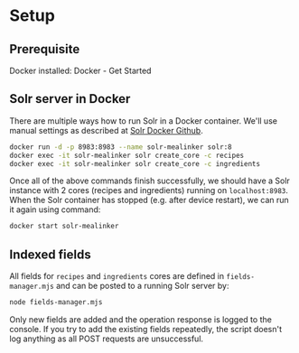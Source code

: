 # Setup

## Prerequisite

Docker installed: Docker - Get Started

## Solr server in Docker

There are multiple ways how to run Solr in a Docker container. We'll use manual settings as described at [Solr Docker Github](https://github.com/docker-solr/docker-solr#getting-started-with-the-docker-image).

```bash
docker run -d -p 8983:8983 --name solr-mealinker solr:8 
docker exec -it solr-mealinker solr create_core -c recipes
docker exec -it solr-mealinker solr create_core -c ingredients
```

Once all of the above commands finish successfully, we should have a Solr instance with 2 cores (recipes and ingredients) running on `localhost:8983`. When the Solr container has stopped (e.g. after device restart), we can run it again using command:

```bash
docker start solr-mealinker
```

## Indexed fields

All fields for `recipes` and `ingredients` cores are defined in `fields-manager.mjs` and can be posted to a running Solr server by:

```bash
node fields-manager.mjs
```

Only new fields are added and the operation response is logged to the console. If you try to add the existing fields repeatedly, the script doesn't log anything as all POST requests are unsuccessful. 